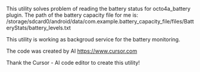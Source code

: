 This utility solves problem of reading the battery status for octo4a_battery plugin.
The path of the battery capacity file for me is:  
/storage/sdcard0/android/data/com.example.battery_capacity_file/files/BatteryStats/battery_levels.txt

This utility is working as backgroud service for the battery monitoring.

The code was created by AI https://www.cursor.com

Thank the Cursor - AI code editor to create this utility!
